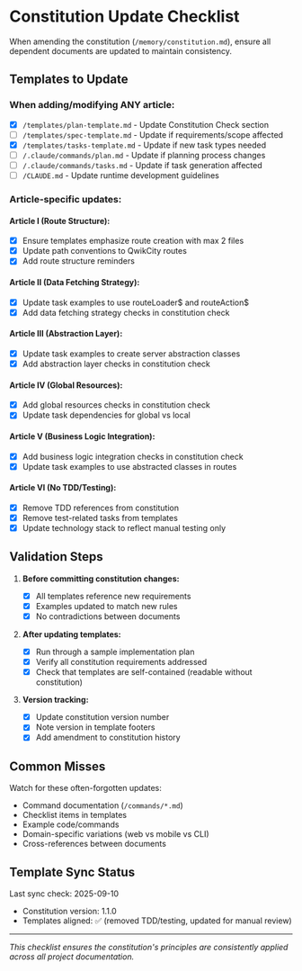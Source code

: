 # Constitution Update Checklist

When amending the constitution (`/memory/constitution.md`), ensure all dependent documents are updated to maintain consistency.

## Templates to Update

### When adding/modifying ANY article:

- [x] `/templates/plan-template.md` - Update Constitution Check section
- [ ] `/templates/spec-template.md` - Update if requirements/scope affected
- [x] `/templates/tasks-template.md` - Update if new task types needed
- [ ] `/.claude/commands/plan.md` - Update if planning process changes
- [ ] `/.claude/commands/tasks.md` - Update if task generation affected
- [ ] `/CLAUDE.md` - Update runtime development guidelines

### Article-specific updates:

#### Article I (Route Structure):

- [x] Ensure templates emphasize route creation with max 2 files
- [x] Update path conventions to QwikCity routes
- [x] Add route structure reminders

#### Article II (Data Fetching Strategy):

- [x] Update task examples to use routeLoader$ and routeAction$
- [x] Add data fetching strategy checks in constitution check

#### Article III (Abstraction Layer):

- [x] Update task examples to create server abstraction classes
- [x] Add abstraction layer checks in constitution check

#### Article IV (Global Resources):

- [x] Add global resources checks in constitution check
- [x] Update task dependencies for global vs local

#### Article V (Business Logic Integration):

- [x] Add business logic integration checks in constitution check
- [x] Update task examples to use abstracted classes in routes

#### Article VI (No TDD/Testing):

- [x] Remove TDD references from constitution
- [x] Remove test-related tasks from templates
- [x] Update technology stack to reflect manual testing only

## Validation Steps

1. **Before committing constitution changes:**

   - [x] All templates reference new requirements
   - [x] Examples updated to match new rules
   - [x] No contradictions between documents

2. **After updating templates:**

   - [x] Run through a sample implementation plan
   - [x] Verify all constitution requirements addressed
   - [x] Check that templates are self-contained (readable without constitution)

3. **Version tracking:**
   - [x] Update constitution version number
   - [x] Note version in template footers
   - [x] Add amendment to constitution history

## Common Misses

Watch for these often-forgotten updates:

- Command documentation (`/commands/*.md`)
- Checklist items in templates
- Example code/commands
- Domain-specific variations (web vs mobile vs CLI)
- Cross-references between documents

## Template Sync Status

Last sync check: 2025-09-10

- Constitution version: 1.1.0
- Templates aligned: ✅ (removed TDD/testing, updated for manual review)

---

_This checklist ensures the constitution's principles are consistently applied across all project documentation._
